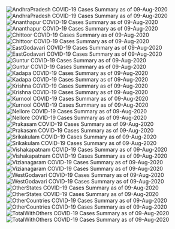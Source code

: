 <img src="https://deepuhub.github.io/COVID-19/GraphsGenerated/09-Aug-2020/AndhraPradesh_09-Aug-2020.jpg" alt="AndhraPradesh COVID-19 Cases Summary as of 09-Aug-2020">
<br>
<img src="https://deepuhub.github.io/COVID-19/GraphsGenerated/09-Aug-2020/Last24Hrs_AndhraPradesh_09-Aug-2020.jpg" alt="AndhraPradesh COVID-19 Cases Summary as of 09-Aug-2020">
<br>
<img src="https://deepuhub.github.io/COVID-19/GraphsGenerated/09-Aug-2020/Ananthapur_09-Aug-2020.jpg" alt="Ananthapur COVID-19 Cases Summary as of 09-Aug-2020">
<br>
<img src="https://deepuhub.github.io/COVID-19/GraphsGenerated/09-Aug-2020/Last24Hrs_Ananthapur_09-Aug-2020.jpg" alt="Ananthapur COVID-19 Cases Summary as of 09-Aug-2020">
<br>
<img src="https://deepuhub.github.io/COVID-19/GraphsGenerated/09-Aug-2020/Chittoor_09-Aug-2020.jpg" alt="Chittoor COVID-19 Cases Summary as of 09-Aug-2020">
<br>
<img src="https://deepuhub.github.io/COVID-19/GraphsGenerated/09-Aug-2020/Last24Hrs_Chittoor_09-Aug-2020.jpg" alt="Chittoor COVID-19 Cases Summary as of 09-Aug-2020">
<br>
<img src="https://deepuhub.github.io/COVID-19/GraphsGenerated/09-Aug-2020/EastGodavari_09-Aug-2020.jpg" alt="EastGodavari COVID-19 Cases Summary as of 09-Aug-2020">
<br>
<img src="https://deepuhub.github.io/COVID-19/GraphsGenerated/09-Aug-2020/Last24Hrs_EastGodavari_09-Aug-2020.jpg" alt="EastGodavari COVID-19 Cases Summary as of 09-Aug-2020">
<br>
<img src="https://deepuhub.github.io/COVID-19/GraphsGenerated/09-Aug-2020/Guntur_09-Aug-2020.jpg" alt="Guntur COVID-19 Cases Summary as of 09-Aug-2020">
<br>
<img src="https://deepuhub.github.io/COVID-19/GraphsGenerated/09-Aug-2020/Last24Hrs_Guntur_09-Aug-2020.jpg" alt="Guntur COVID-19 Cases Summary as of 09-Aug-2020">
<br>
<img src="https://deepuhub.github.io/COVID-19/GraphsGenerated/09-Aug-2020/Kadapa_09-Aug-2020.jpg" alt="Kadapa COVID-19 Cases Summary as of 09-Aug-2020">
<br>
<img src="https://deepuhub.github.io/COVID-19/GraphsGenerated/09-Aug-2020/Last24Hrs_Kadapa_09-Aug-2020.jpg" alt="Kadapa COVID-19 Cases Summary as of 09-Aug-2020">
<br>
<img src="https://deepuhub.github.io/COVID-19/GraphsGenerated/09-Aug-2020/Krishna_09-Aug-2020.jpg" alt="Krishna COVID-19 Cases Summary as of 09-Aug-2020">
<br>
<img src="https://deepuhub.github.io/COVID-19/GraphsGenerated/09-Aug-2020/Last24Hrs_Krishna_09-Aug-2020.jpg" alt="Krishna COVID-19 Cases Summary as of 09-Aug-2020">
<br>
<img src="https://deepuhub.github.io/COVID-19/GraphsGenerated/09-Aug-2020/Kurnool_09-Aug-2020.jpg" alt="Kurnool COVID-19 Cases Summary as of 09-Aug-2020">
<br>
<img src="https://deepuhub.github.io/COVID-19/GraphsGenerated/09-Aug-2020/Last24Hrs_Kurnool_09-Aug-2020.jpg" alt="Kurnool COVID-19 Cases Summary as of 09-Aug-2020">
<br>
<img src="https://deepuhub.github.io/COVID-19/GraphsGenerated/09-Aug-2020/Nellore_09-Aug-2020.jpg" alt="Nellore COVID-19 Cases Summary as of 09-Aug-2020">
<br>
<img src="https://deepuhub.github.io/COVID-19/GraphsGenerated/09-Aug-2020/Last24Hrs_Nellore_09-Aug-2020.jpg" alt="Nellore COVID-19 Cases Summary as of 09-Aug-2020">
<br>
<img src="https://deepuhub.github.io/COVID-19/GraphsGenerated/09-Aug-2020/Prakasam_09-Aug-2020.jpg" alt="Prakasam COVID-19 Cases Summary as of 09-Aug-2020">
<br>
<img src="https://deepuhub.github.io/COVID-19/GraphsGenerated/09-Aug-2020/Last24Hrs_Prakasam_09-Aug-2020.jpg" alt="Prakasam COVID-19 Cases Summary as of 09-Aug-2020">
<br>
<img src="https://deepuhub.github.io/COVID-19/GraphsGenerated/09-Aug-2020/Srikakulam_09-Aug-2020.jpg" alt="Srikakulam COVID-19 Cases Summary as of 09-Aug-2020">
<br>
<img src="https://deepuhub.github.io/COVID-19/GraphsGenerated/09-Aug-2020/Last24Hrs_Srikakulam_09-Aug-2020.jpg" alt="Srikakulam COVID-19 Cases Summary as of 09-Aug-2020">
<br>
<img src="https://deepuhub.github.io/COVID-19/GraphsGenerated/09-Aug-2020/Vishakapatnam_09-Aug-2020.jpg" alt="Vishakapatnam COVID-19 Cases Summary as of 09-Aug-2020">
<br>
<img src="https://deepuhub.github.io/COVID-19/GraphsGenerated/09-Aug-2020/Last24Hrs_Vishakapatnam_09-Aug-2020.jpg" alt="Vishakapatnam COVID-19 Cases Summary as of 09-Aug-2020">
<br>
<img src="https://deepuhub.github.io/COVID-19/GraphsGenerated/09-Aug-2020/Vizianagaram_09-Aug-2020.jpg" alt="Vizianagaram COVID-19 Cases Summary as of 09-Aug-2020">
<br>
<img src="https://deepuhub.github.io/COVID-19/GraphsGenerated/09-Aug-2020/Last24Hrs_Vizianagaram_09-Aug-2020.jpg" alt="Vizianagaram COVID-19 Cases Summary as of 09-Aug-2020">
<br>
<img src="https://deepuhub.github.io/COVID-19/GraphsGenerated/09-Aug-2020/WestGodavari_09-Aug-2020.jpg" alt="WestGodavari COVID-19 Cases Summary as of 09-Aug-2020">
<br>
<img src="https://deepuhub.github.io/COVID-19/GraphsGenerated/09-Aug-2020/Last24Hrs_WestGodavari_09-Aug-2020.jpg" alt="WestGodavari COVID-19 Cases Summary as of 09-Aug-2020">
<br>
<img src="https://deepuhub.github.io/COVID-19/GraphsGenerated/09-Aug-2020/OtherStates_09-Aug-2020.jpg" alt="OtherStates COVID-19 Cases Summary as of 09-Aug-2020">
<br>
<img src="https://deepuhub.github.io/COVID-19/GraphsGenerated/09-Aug-2020/Last24Hrs_OtherStates_09-Aug-2020.jpg" alt="OtherStates COVID-19 Cases Summary as of 09-Aug-2020">
<br>
<img src="https://deepuhub.github.io/COVID-19/GraphsGenerated/09-Aug-2020/OtherCountries_09-Aug-2020.jpg" alt="OtherCountries COVID-19 Cases Summary as of 09-Aug-2020">
<br>
<img src="https://deepuhub.github.io/COVID-19/GraphsGenerated/09-Aug-2020/Last24Hrs_OtherCountries_09-Aug-2020.jpg" alt="OtherCountries COVID-19 Cases Summary as of 09-Aug-2020">
<br>
<img src="https://deepuhub.github.io/COVID-19/GraphsGenerated/09-Aug-2020/TotalWithOthers_09-Aug-2020.jpg" alt="TotalWithOthers COVID-19 Cases Summary as of 09-Aug-2020">
<br>
<img src="https://deepuhub.github.io/COVID-19/GraphsGenerated/09-Aug-2020/Last24Hrs_TotalWithOthers_09-Aug-2020.jpg" alt="TotalWithOthers COVID-19 Cases Summary as of 09-Aug-2020">
<br>